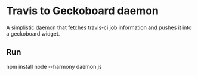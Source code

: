 # Travis to Geckoboard daemon

A simplistic daemon that fetches travis-ci job information and pushes it into a geckoboard widget.

## Run

npm install
node --harmony daemon.js

